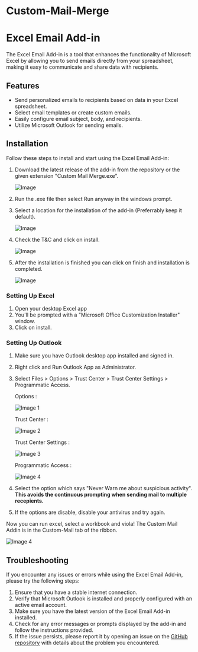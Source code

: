 # Custom-Mail-Merge

# Excel Email Add-in

The Excel Email Add-in is a tool that enhances the functionality of Microsoft Excel by allowing you to send emails directly from your spreadsheet, making it easy to communicate and share data with recipients.

## Features

- Send personalized emails to recipients based on data in your Excel spreadsheet.
- Select email templates or create custom emails.
- Easily configure email subject, body, and recipients.
- Utilize Microsoft Outlook for sending emails.

## Installation

Follow these steps to install and start using the Excel Email Add-in:

1. Download the latest release of the add-in from the repository or the given extension "Custom Mail Merge.exe".

    ![Image](src-images/2023-07-08%2021_16_05-QuantuM410_Custom-Mail-Merge%20-%20Brave.png)
   
2. Run the .exe file then select Run anyway in the windows prompt.
3. Select a location for the installation of the add-in (Preferrably keep it default).
   
    ![Image](src-images/2023-07-08%2020_52_15-Media%20Player.png)
   
4. Check the T&C and click on install.
   
    ![Image](src-images/2023-07-08%2020_52_35-Media%20Player.png)
   
5. After the installation is finished you can click on finish and installation is completed.

    ![Image](src-images/2023-07-08%2020_52_55-Media%20Player.png)
   
### Setting Up Excel
1. Open your desktop Excel app
2. You'll be prompted with a "Microsoft Office Customization Installer" window.
3. Click on install.
   
### Setting Up Outlook
1. Make sure you have Outlook desktop app installed and signed in.
2. Right click and Run Outlook App as Administrator.
3. Select Files > Options > Trust Center > Trust Center Settings > Programmatic Access.

   Options : 

   ![Image 1](src-images/2023-07-08%2020_56_44-Inbox%20-%20kartikey03@hotmail.com%20-%20Outlook.png)

   Trust Center :
   
   ![Image 2](src-images/2023-07-08%2020_57_55-.png)

   Trust Center Settings :

   ![Image 3](src-images/2023-07-08%2020_58_07-Outlook%20Options.png)

   Programmatic Access :
   
   ![Image 4](src-images/2023-07-08%2020_58_30-Trust%20Center.png)

5. Select the option which says "Never Warn me about suspicious activity". **This avoids the continuous prompting when sending mail to multiple recepients.**
6. If the options are disable, disable your antivirus and try again.

  Now you can run excel, select a workbook and viola! The Custom Mail Addin is in the Custom-Mail tab of the ribbon.

   ![Image 4](src-images/2023-07-08%2021_00_41-ToRVforPrinterHODEmail%20-%20Excel.png)

## Troubleshooting

If you encounter any issues or errors while using the Excel Email Add-in, please try the following steps:

1. Ensure that you have a stable internet connection.
2. Verify that Microsoft Outlook is installed and properly configured with an active email account.
3. Make sure you have the latest version of the Excel Email Add-in installed.
4. Check for any error messages or prompts displayed by the add-in and follow the instructions provided.
5. If the issue persists, please report it by opening an issue on the [GitHub repository](https://github.com/QuantuM410/excel-mail-addin/issues) with details about the problem you encountered.

